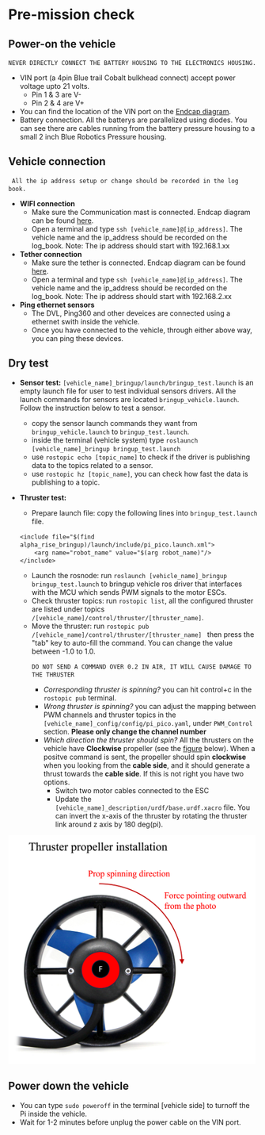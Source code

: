 # Pre-mission check

## Power-on the vehicle

```
NEVER DIRECTLY CONNECT THE BATTERY HOUSING TO THE ELECTRONICS HOUSING.
```
- VIN port (a 4pin Blue trail Cobalt bulkhead connect) accept power voltage upto 21 volts.
    - Pin 1 & 3 are V-
    - Pin 2 & 4 are V+
- You can find the location of the VIN port on the [Endcap diagram](https://github.com/GSO-soslab/alpha_hardware_release/blob/main/Electronics/doc/v1_Endcap.pdf).
- Battery connection. All the batterys are parallelized using diodes. You can see there are cables running from the battery pressure housing to a small 2 inch Blue Robotics Pressure housing. 

## Vehicle connection
```
 All the ip address setup or change should be recorded in the log book.
 ```
- **WIFI connection**
    - Make sure the Communication mast is connected. Endcap diagram can be found [here](https://github.com/GSO-soslab/alpha_hardware_release/blob/main/Electronics/doc/v1_Endcap.pdf).
    -  Open a terminal and type `ssh [vehicle_name]@[ip_address]`. The vehicle name and the ip_address should be recorded on the log_book. Note: The ip address should start with 192.168.1.xx
- **Tether connection**
    - Make sure the tether is connected. Endcap diagram can be found [here](https://github.com/GSO-soslab/alpha_hardware_release/blob/main/Electronics/doc/v1_Endcap.pdf).
    -  Open a terminal and type `ssh [vehicle_name]@[ip_address]`. The vehicle name and the ip_address should be recorded on the log_book. Note: The ip address should start with 192.168.2.xx
- **Ping ethernet sensors**
    - The DVL, Ping360 and other deveices are connected using a ethernet swith inside the vehicle. 
    - Once you have connected to the vehicle, through either above way, you can ping these devices.
    

## Dry test
- **Sensor test:** `[vehicle_name]_bringup/launch/bringup_test.launch` is an empty launch file for user to test individual sensors drivers. All the launch commands for sensors are located `bringup_vehicle.launch`. Follow the instruction below to test a sensor.
    - copy the sensor launch commands they want from `bringup_vehicle.launch` to `bringup_test.launch`.
    - inside the terminal (vehicle system) type `roslaunch [vehicle_name]_bringup bringup_test.launch`
    - use `rostopic echo [topic_name]` to check if the driver is publishing data to the topics related to a sensor.
    - use `rostopic hz [topic_name]`, you can check how fast the data is publishing to a topic.
    
- **Thruster test:** 
    - Prepare launch file: copy the following lines into `bringup_test.launch` file.
    ```
    <include file="$(find alpha_rise_bringup)/launch/include/pi_pico.launch.xml">
        <arg name="robot_name" value="$(arg robot_name)"/>
    </include>
    ```
    - Launch the rosnode: run `roslaunch [vehicle_name]_bringup bringup_test.launch` to bringup vehicle ros driver that interfaces with the MCU which sends PWM signals to the motor ESCs.
    - Check thruster topics: run `rostopic list`, all the configured thruster are listed under topics `/[vehicle_name]/control/thruster/[thruster_name]`. 
    - Move the thruster: run `rostopic pub /[vehicle_name]/control/thruster/[thruster_name] ` then press the "tab" key to auto-fill the command. You can change the value between -1.0 to 1.0. 
        ```
        DO NOT SEND A COMMAND OVER 0.2 IN AIR, IT WILL CAUSE DAMAGE TO THE THRUSTER
        ```
        - *Corresponding thruster is spinning?* you can hit control+c in the `rostopic pub` terminal.
        - *Wrong thruster is spinning?* you can adjust the mapping between PWM channels and thruster topics in the `[vehicle_name]_config/config/pi_pico.yaml`, under `PWM_Control` section.    **Please only change the channel number**
        - *Which direction the thruster should spin?* All the thrusters on the vehicle have **Clockwise** propeller (see the [figure](https://github.com/GSO-soslab/sosl_auv_manual/blob/main/pictures/thruster_direction.png) below). When a positve command is sent, the propeller should spin **clockwise** when you looking from the **cable side**, and it should generate a thrust towards the **cable side**. If this is not right you have two options.
            - Switch two motor cables connected to the ESC
            - Update the `[vehicle_name]_description/urdf/base.urdf.xacro` file. You can invert the x-axis of the thruster by rotating the thruster link around z axis by 180 deg(pi). 

<img src="https://github.com/GSO-soslab/sosl_auv_manual/blob/main/pictures/thruster_direction.png" width="500">
<!-- ![Thruster directions](https://github.com/GSO-soslab/sosl_auv_manual/blob/main/pictures/thruster_direction.png =100x20) -->

## Power down the vehicle
- You can type `sudo poweroff` in the terminal [vehicle side] to turnoff the Pi inside the vehicle.
- Wait for 1-2 minutes before unplug the power cable on the VIN port.
